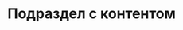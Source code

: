 # Подраздел с контентом

<!-- Это пример страницы, демонстрирующий, как можно организовывать подразделы. 
Дополнительные сведения о включении подразделов можно найти [здесь](https://diplodoc.com/docs/ru/project/toc). -->